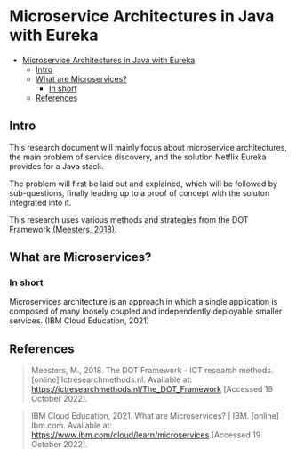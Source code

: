 # Microservice Architectures in Java with Eureka

- [Microservice Architectures in Java with Eureka](#microservice-architectures-in-java-with-eureka)
  - [Intro](#intro)
  - [What are Microservices?](#what-are-microservices)
    - [In short](#in-short)
  - [References](#references)

## Intro

This research document will mainly focus about microservice architectures, the main problem of service discovery, and the solution Netflix Eureka provides for a Java stack.

The problem will first be laid out and explained, which will be followed by sub-questions, finally leading up to a proof of concept with the soluton integrated into it.

This research uses various methods and strategies from the DOT Framework [(Meesters, 2018)](#meesters-2018).

## What are Microservices?

### In short

Microservices architecture is an approach in which a single application is composed of many loosely coupled and independently deployable smaller services. (IBM Cloud Education, 2021)



## References

> <a name="meesters-2018"></a> Meesters, M., 2018. The DOT Framework - ICT research methods. [online] Ictresearchmethods.nl. Available at: <https://ictresearchmethods.nl/The_DOT_Framework> [Accessed 19 October 2022].

> IBM Cloud Education, 2021. What are Microservices? | IBM. [online] Ibm.com. Available at: <https://www.ibm.com/cloud/learn/microservices> [Accessed 19 October 2022].